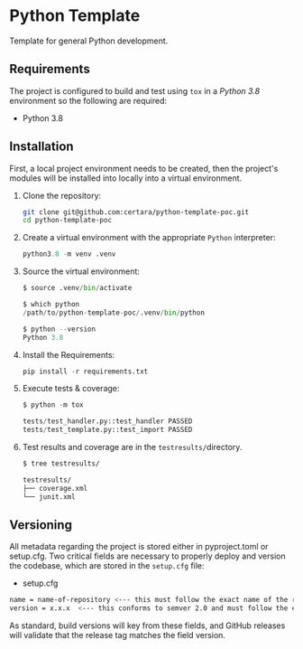 # Python Template

Template for general Python development.

## Requirements

The project is configured to build and test using `tox` in a _Python 3.8_ environment so the following are required:

- Python 3.8

## Installation

First, a local project environment needs to be created, then the project's modules will be installed into locally into a virtual environment.

1. Clone the repository:

   ```sh
   git clone git@github.com:certara/python-template-poc.git
   cd python-template-poc
   ```

1. Create a virtual environment with the appropriate `Python` interpreter:

   ```python
   python3.8 -m venv .venv
   ```

1. Source the virtual environment:

   ```python
   $ source .venv/bin/activate

   $ which python
   /path/to/python-template-poc/.venv/bin/python

   $ python --version
   Python 3.8
   ```

1. Install the Requirements:

   ```python
   pip install -r requirements.txt
   ```

1. Execute tests & coverage:

   ```python
   $ python -m tox

   tests/test_handler.py::test_handler PASSED                               [ 50%]
   tests/test_template.py::test_import PASSED                               [100%]

   ```

1. Test results and coverage are in the `testresults/`directory.

   ```sh
   $ tree testresults/

   testresults/
   ├── coverage.xml
   └── junit.xml

   ```

## Versioning

All metadata regarding the project is stored either in pyproject.toml or setup.cfg. Two critical fields are necessary to properly deploy and version the codebase, which are stored in the `setup.cfg` file:

- setup.cfg

```sh
name = name-of-repository <--- this must follow the exact name of the repository and conforms with the service
version = x.x.x  <--- this conforms to semver 2.0 and must follow the exact pattern of spacing
```

As standard, build versions will key from these fields, and GitHub releases will validate that the release tag matches the field version.
